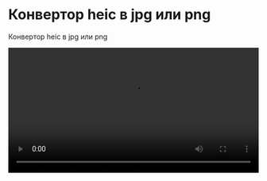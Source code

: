 # Конвертор heic в jpg или png

Конвертор heic в jpg или png

<video src="screen.mp4?raw=true" controls="controls" width="100%"></video>
